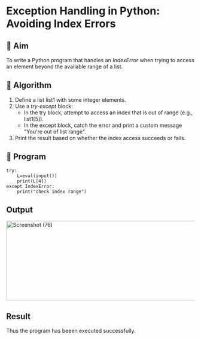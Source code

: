 # Exception Handling in Python: Avoiding Index Errors

## 🎯 Aim
To write a Python program that handles an *IndexError* when trying to access an element beyond the available range of a list.

## 🧠 Algorithm
1. Define a list list1 with some integer elements.
2. Use a *try-except* block:
   - In the try block, attempt to access an index that is out of range (e.g., list1[5]).
   - In the except block, catch the error and print a custom message "You're out of list range".
3. Print the result based on whether the index access succeeds or fails.

## 🧾 Program
```
try:
    L=eval(input())
    print(L[4])
except IndexError:
    print("check index range")
```
## Output

<img width="1113" height="213" alt="Screenshot (76)" src="https://github.com/user-attachments/assets/d50d3ac5-c1e9-4786-bf4d-111ac91abbda" />

## Result
Thus the program has beeen executed successfully.
